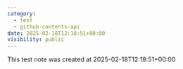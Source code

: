 ```yaml
---
category:
  - test
  - github-contents-api
date: 2025-02-18T12:18:51+00:00
visibility: public
---
```


This test note was created at 2025-02-18T12:18:51+00:00